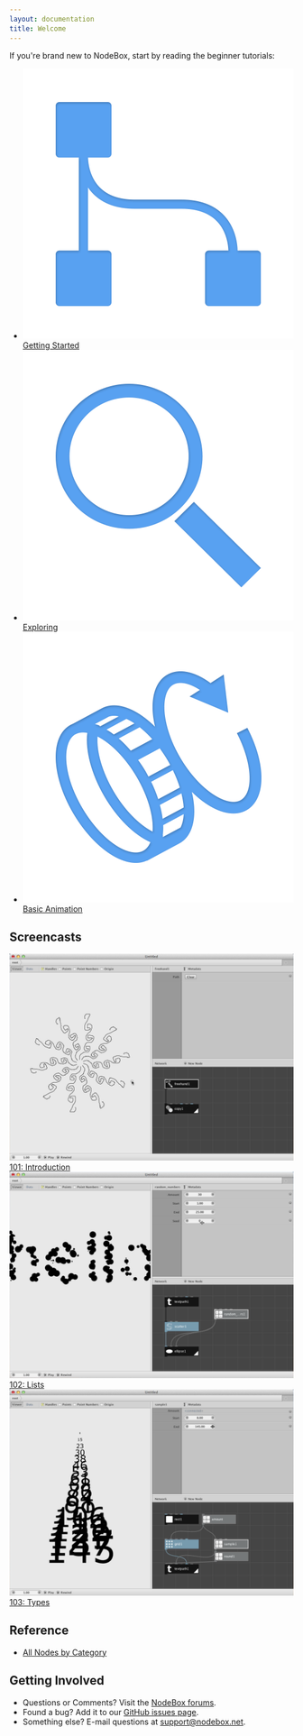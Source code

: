 ```yaml
---
layout: documentation
title: Welcome
---
```

If you're brand new to NodeBox, start by reading the beginner tutorials:

<ul id="bootcamp">
  <li class="three columns">
    <a href="tutorial/getting-started.html">
      <img src="/media/node/documentation/index-getting-started.png">
      <span>Getting Started</span>
    </a>
  </li>
  <li class="three columns">
    <a href="tutorial/exploring.html">
      <img src="/media/node/documentation/index-exploring.png">
      <span>Exploring</span>
    </a>
  </li>
  <li class="three columns">
    <a href="tutorial/animation.html">
      <img src="/media/node/documentation/index-animation.png">
      <span>Basic Animation</span>
    </a>
  </li>
</ul>

Screencasts
-----------

<div class="row">
  <div class="three columns alpha">
    <a class="fancybox fancybox.iframe" href="http://player.vimeo.com/video/54519434?badge=0"><img class="screencast-thumb" src="nodebox-101-intro.png">101: Introduction</a>
  </div>

  <div class="three columns">
    <a class="fancybox fancybox.iframe" href="http://player.vimeo.com/video/54523012?badge=0"><img class="screencast-thumb" src="nodebox-102-lists.png">102: Lists</a>
  </div>

  <div class="three columns">
    <a class="fancybox fancybox.iframe" href="http://player.vimeo.com/video/54523585?badge=0"><img class="screencast-thumb" src="nodebox-103-types.png">103: Types</a>
  </div>
</div>

Reference
---------

* [All Nodes by Category](/node/reference)

Getting Involved
----------------
* Questions or Comments? Visit the [NodeBox forums](http://support.nodebox.net/discussions).
* Found a bug? Add it to our [GitHub issues page](https://github.com/nodebox/nodebox/issues?state=open).
* Something else? E-mail questions at <support@nodebox.net>.


<script>
  $(document).ready(function() {
    $(".fancybox").fancybox({maxWidth: 800, maxHeight: 600});
  });
</script>
